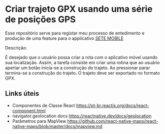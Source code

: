 # Criar trajeto GPX usando uma série de posições GPS

Esse repositório serve para registar meu processo de entedimento e produção de uma feature para o applicativo [SETE MOBILE](https://github.com/marcosroriz/sete-mobile)

Descrição: 

É desejado que o usuário possa criar a rota com o aplicativo móvel usando sua localização. Assim, a tarefa consiste em criar uma rotina que ao usuário apertar um botão inicia-se a construção do trajeto. Ao pressionar parar termina-se a construção do trajeto. O trajeto deve ser exportado no formato GPX.

## Links úteis
 - Componentes de Classe React
https://pt-br.reactjs.org/docs/react-component.html
 - navigator.geolocation docs
https://reactnative.dev/docs/geolocation
 - Parâmetros para MapView
https://github.com/react-native-maps/react-native-maps/blob/master/docs/mapview.md